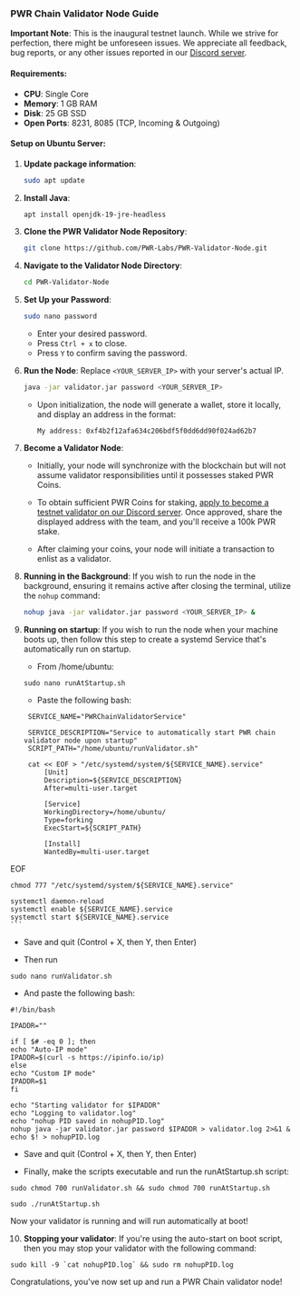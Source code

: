 
### **PWR Chain Validator Node Guide**

**Important Note**: This is the inaugural testnet launch. While we strive for perfection, there might be unforeseen issues. We appreciate all feedback, bug reports, or any other issues reported in our [Discord server](https://discord.gg/DJkcuy9SAg).

#### **Requirements**:
- **CPU**: Single Core
- **Memory**: 1 GB RAM
- **Disk**: 25 GB SSD
- **Open Ports**: 8231, 8085 (TCP, Incoming & Outgoing)

#### **Setup on Ubuntu Server**:

1. **Update package information**: 
   ```bash
   sudo apt update
   ```

2. **Install Java**: 
   ```bash
   apt install openjdk-19-jre-headless
   ```

3. **Clone the PWR Validator Node Repository**:
   ```bash
   git clone https://github.com/PWR-Labs/PWR-Validator-Node.git
   ```

4. **Navigate to the Validator Node Directory**:
   ```bash
   cd PWR-Validator-Node
   ```

5. **Set Up your Password**:
   ```bash
   sudo nano password
   ```
   - Enter your desired password.
   - Press `Ctrl + x` to close.
   - Press `Y` to confirm saving the password.

6. **Run the Node**:
   Replace `<YOUR_SERVER_IP>` with your server's actual IP.
   ```bash
   java -jar validator.jar password <YOUR_SERVER_IP>
   ```

   - Upon initialization, the node will generate a wallet, store it locally, and display an address in the format: 
     ```
     My address: 0xf4b2f12afa634c206bdf5f0dd6dd90f024ad62b7
     ```

7. **Become a Validator Node**:

   - Initially, your node will synchronize with the blockchain but will not assume validator responsibilities until it possesses staked PWR Coins.
   
   - To obtain sufficient PWR Coins for staking, [apply to become a testnet validator on our Discord server](https://discord.gg/DJkcuy9SAg). Once approved, share the displayed address with the team, and you'll receive a 100k PWR stake.
   
   - After claiming your coins, your node will initiate a transaction to enlist as a validator.

8. **Running in the Background**:
   If you wish to run the node in the background, ensuring it remains active after closing the terminal, utilize the `nohup` command:
   ```bash
   nohup java -jar validator.jar password <YOUR_SERVER_IP> &
   ```

9. **Running on startup**:
   If you wish to run the node when your machine boots up, then follow this step to create a systemd Service that's automatically run on startup.

   - From /home/ubuntu:
	```
	sudo nano runAtStartup.sh
	```

   - Paste the following bash:
	
   ```
	SERVICE_NAME="PWRChainValidatorService"
	
	SERVICE_DESCRIPTION="Service to automatically start PWR chain validator node upon startup"
	SCRIPT_PATH="/home/ubuntu/runValidator.sh"
	
	cat << EOF > "/etc/systemd/system/${SERVICE_NAME}.service"
		[Unit]
		Description=${SERVICE_DESCRIPTION}
		After=multi-user.target
	
		[Service]
		WorkingDirectory=/home/ubuntu/
		Type=forking
		ExecStart=${SCRIPT_PATH}
	
		[Install]
		WantedBy=multi-user.target
EOF
	
	chmod 777 "/etc/systemd/system/${SERVICE_NAME}.service"
	
	systemctl daemon-reload
	systemctl enable ${SERVICE_NAME}.service
	systemctl start ${SERVICE_NAME}.service
	```
	
   - Save and quit (Control + X, then Y, then Enter)
   
   - Then run
   
   ```
   sudo nano runValidator.sh
   ```
   
   - And paste the following bash:
   
   ```
   #!/bin/bash
   
   IPADDR=""
   
   if [ $# -eq 0 ]; then
   echo "Auto-IP mode"
   IPADDR=$(curl -s https://ipinfo.io/ip)
   else
   echo "Custom IP mode"
   IPADDR=$1
   fi
   
   echo "Starting validator for $IPADDR"
   echo "Logging to validator.log"
   echo "nohup PID saved in nohupPID.log"
   nohup java -jar validator.jar password $IPADDR > validator.log 2>&1 &
   echo $! > nohupPID.log
   ```
   
   - Save and quit (Control + X, then Y, then Enter)
   
   - Finally, make the scripts executable and run the runAtStartup.sh script:
   
   ```
   sudo chmod 700 runValidator.sh && sudo chmod 700 runAtStartup.sh
   ```
   
   ```
   sudo ./runAtStartup.sh
   ```
   
   Now your validator is running and will run automatically at boot!
   
10. **Stopping your validator**:
   If you're using the auto-start on boot script, then you may stop your validator with the following command:

   ```
   sudo kill -9 `cat nohupPID.log` && sudo rm nohupPID.log
   ```

Congratulations, you've now set up and run a PWR Chain validator node!
